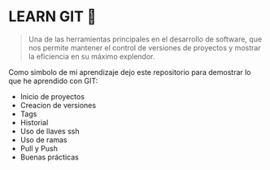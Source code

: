 <h1>LEARN GIT 🌻</h1>

> Una de las herramientas principales en el desarrollo de software, que nos permite mantener el control de versiones de proyectos y mostrar la eficiencia en su máximo explendor.

Como simbolo de mi aprendizaje dejo este repositorio para demostrar lo que he aprendido con GIT:
- Inicio de proyectos
- Creacion de versiones
- Tags
- Historial
- Uso de llaves ssh
- Uso de ramas
- Pull y Push
- Buenas prácticas





